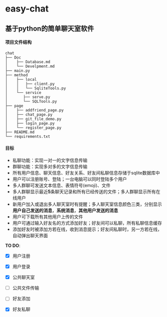 # easy-chat

## 基于python的简单聊天室软件

#### 项目文件结构

```
chat
├── Doc
│    ├── Database.md
│    └── Develpment.md
├── main.py
├── method
│    ├── local
│    │   ├── client.py
│    │   └── SqliteTools.py
│    └── service
│       ├── serve.py
│       └── SQLTools.py
├── page
│    ├── addfriend_page.py
│    ├── chat_page.py
│    ├── git_file_demo.py
│    ├── login_page.py
│    └── register_page.py
├── README.md
└── requirements.txt
```



#### 目标

- 私聊功能：实现一对一的文字信息传输
- 群聊功能：实现多对多的文字信息传输
- 所有用户信息、聊天信息、好友关系、好友间私聊信息存储于sqlite数据库中
- 用户可以注册账号、登陆；一台电脑可以同时登陆多个用户
- 多人群聊可发送文本信息、表情符号(emoji)、文件
- 多人群聊显示最近**5**条聊天记录和所有已经传送的文件；多人群聊显示所有在线用户
- 新用户加入或退出多人聊天室时有提醒；多人聊天室信息颜色三类，分别显示**用户自己发送的消息**，**系统消息**，**其他用户发送的消息**
- 用户可下载所有其他用户上传的文件
- 用户可通过输入好友名的方式添加好友；好友间可以私聊，所有私聊信息缓存
- 添加好友时被添加方若在线，收到消息提示；好友间私聊时，另一方若在线，自动弹出聊天界面



**TO DO**:

- [x] 用户注册
- [x] 用户登录
- [x] 公共聊天室
- [ ] 公共文件传输
- [ ] 好友添加
- [x] 好友私聊

